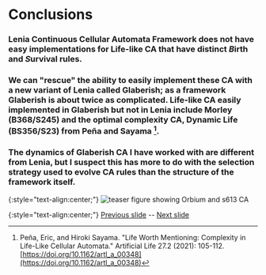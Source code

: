 
# Conclusions 

### Lenia Continuous Cellular Automata Framework does not have easy implementations for Life-like CA that have distinct *B*irth and *S*urvival rules. 

### We can "rescue" the ability to easily implement these CA with a new variant of Lenia called Glaberish; as a framework Glaberish is about twice as complicated. Life-like CA easily implemented in Glaberish but not in Lenia include Morley (B368/S245) and the optimal complexity CA, Dynamic Life (BS356/S23) from Peña and Sayama [^Pe2021].

### The dynamics of Glaberish CA I have worked with are different from Lenia, but I suspect this has more to do with the selection strategy used to evolve CA rules than the structure of the framework itself.

{:style="text-align:center;"}
![teaser figure showing Orbium and s613 CA](https://raw.githubusercontent.com/riveSunder/yuca/master/assets/glaberish/random_init_s613_gem.gif)


[^Pe2021]: Peña, Eric, and Hiroki Sayama. "Life Worth Mentioning: Complexity in Life-Like Cellular Automata." Artificial Life 27.2 (2021): 105-112. [https://doi.org/10.1162/artl_a_00348](https://doi.org/10.1162/artl_a_00348)

{:style="text-align:center;"}
[Previous slide](https://rivesunder.github.io/yuca/g_slide_000) -- [Next slide](https://rivesunder.github.io/yuca/g_slide_002)
